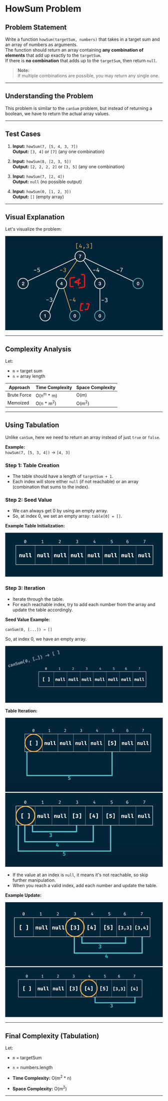 # HowSum Problem

## Problem Statement

Write a function `howSum(targetSum, numbers)` that takes in a target sum and an array of numbers as arguments.  
The function should return an array containing **any combination of elements** that add up exactly to the `targetSum`.  
If there is **no combination** that adds up to the `targetSum`, then return `null`.

> **Note:**  
> If multiple combinations are possible, you may return any single one.

---

## Understanding the Problem

This problem is similar to the `canSum` problem, but instead of returning a boolean, we have to return the actual array values.

---

## Test Cases

1. **Input:** `howSum(7, [5, 4, 3, 7])`  
    **Output:** `[3, 4]` or `[7]` (any one combination)

2. **Input:** `howSum(8, [2, 3, 5])`  
    **Output:** `[2, 2, 2, 2]` or `[3, 5]` (any one combination)

3. **Input:** `howSum(7, [2, 4])`  
    **Output:** `null` (no possible output)

4. **Input:** `howSum(0, [1, 2, 3])`  
    **Output:** `[]` (empty array)

---

## Visual Explanation

Let's visualize the problem:

![HowSum Problem Graph](image.png)

---

## Complexity Analysis

Let:
- `m` = target sum
- `n` = array length

| Approach      | Time Complexity      | Space Complexity   |
|---------------|---------------------|--------------------|
| Brute Force   | O(n<sup>m</sup> * m) | O(m)               |
| Memoized      | O(n * m<sup>2</sup>) | O(m<sup>2</sup>)   |

---

## Using Tabulation

Unlike `canSum`, here we need to return an array instead of just `true` or `false`.

**Example:**  
`howSum(7, [5, 3, 4])` → `[4, 3]`

### Step 1: Table Creation

- The table should have a length of `targetSum + 1`.
- Each index will store either `null` (if not reachable) or an array (combination that sums to the index).

### Step 2: Seed Value

- We can always get 0 by using an empty array.
- So, at index 0, we set an empty array: `table[0] = []`.

**Example Table Initialization:**

![Table Initialization](image-1.png)

### Step 3: Iteration

- Iterate through the table.
- For each reachable index, try to add each number from the array and update the table accordingly.

**Seed Value Example:**

`canSum(0, [...]) → []`

So, at index 0, we have an empty array.

![Seed Value](image-2.png)

**Table Iteration:**

![Table Iteration 1](image-3.png)
![Table Iteration 2](image-4.png)

- If the value at an index is `null`, it means it's not reachable, so skip further manipulation.
- When you reach a valid index, add each number and update the table.

**Example Update:**

![Table Update](image-5.png)
![Table Update 2](image-6.png)

---

## Final Complexity (Tabulation)

Let:
- `m` = targetSum
- `n` = numbers.length

- **Time Complexity:** O(m<sup>2</sup> * n)
- **Space Complexity:** O(m<sup>2</sup>)

---